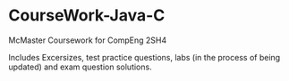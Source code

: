 # CourseWork-Java-C
McMaster Coursework for CompEng 2SH4

Includes Excersizes, test practice questions, labs (in the process of being updated) and exam question solutions.
